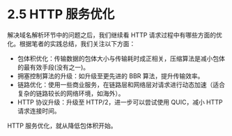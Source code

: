 # 2.5 HTTP 服务优化

解决域名解析环节中的问题之后，我们继续看 HTTP 请求过程中有哪些方面的优化。根据笔者的实践总结，我们关注以下方面：

- 包体积优化：传输数据的包体大小与传输耗时成正相关，压缩算法是减小包体的最有效手段(没有之一)。
- 拥塞控制算法的升级：如升级至更先进的 BBR 算法，提升传输效率。
- 链路优化：使用一些商业服务，在链路层和网络层对请求进行动态加速（适合复杂的链路较长的网络环境，如海外）。
- HTTP 协议升级：升级至 HTTP/2，进一步可以尝试使用 QUIC，减小 HTTP 请求连接时间。

HTTP 服务优化，就从降低包体积开始。